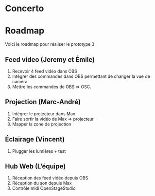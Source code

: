 # Concerto


# Roadmap

Voici le roadmap pour réaliser le prototype 3


## Feed video (Jeremy et Émile)

1. Recevoir 4 feed vidéo dans OBS
2. Intégrer des commandes dans OBS permettant de changer la vue de caméra
3. Mettre les commandes de OBS => OSC.


## Projection (Marc-André)

1. Intégrer le projecteur dans Max
2. Faire sortir la vidéo de Max => projecteur
3. Mapper la zone de projection

## Éclairage (Vincent)
1. Plugger les lumières + test

## Hub Web (L’équipe)

1. Réception des feed vidéo depuis OBS
2. Réception du son depuis Max
3. Contrôle midi OpenStageStudio



